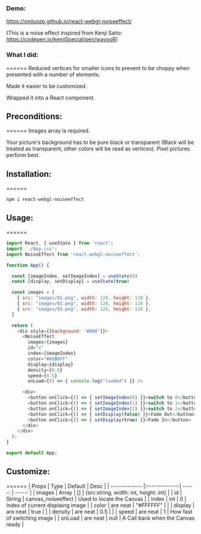 ### Demo:

https://xmluozp.github.io/react-webgl-noiseeffect/

(This is a noise effect inspired from Kenji Saito: https://codepen.io/kenjiSpecial/pen/wavooR)

### What I did:
======
Reduced vertices for smaller icons to prevent to be choppy when presented with a number of elements.

Made it easier to be customized.

Wrapped it into a React component.

## Preconditions:
======
Images array is required.

Your picture's background has to be pure black or transparent (Black will be treated as transparent, other colors will be read as vertices). Pixel pictures perform best.

## Installation:
======
```
npm i react-webgl-noiseeffect
```

## Usage:
======
```javascript
import React, { useState } from 'react';
import './App.css';
import NoiseEffect from 'react-webgl-noiseeffect';

function App() {

  const [imageIndex, setImageIndex] = useState(0)
  const [display, setDisplay] = useState(true)

  const images = [
    { src: "images/01.png", width: 128, height: 128 },
    { src: "images/02.png", width: 128, height: 128 },
    { src: "images/03.png", width: 128, height: 128 },
  ]

  return (
    <div style={{background: '#000'}}>
      <NoiseEffect
        images={images}
        id="c"
        index={imageIndex}
        color="#A0B0FF"
        display={display}
        density={0.6}
        speed={0.5}
        onLoad={() => { console.log("loaded") }} />

      <div>
        <button onClick={() => { setImageIndex(0) }}>switch to 0</button>
        <button onClick={() => { setImageIndex(1) }}>switch to 1</button>
        <button onClick={() => { setImageIndex(2) }}>switch to 2</button>
        <button onClick={() => { setDisplay(false) }}>Fade Out</button>
        <button onClick={() => { setDisplay(true) }}>Fade In</button>
      </div>
    </div>
  );
}

export default App;

```

## Customize:
======
| Props         | Type          | Default             | Desc                                  |
| ------------- |:-------------:| -----:              | -----:                                |
| images        | Array         |  []                 | {src:string, width: int, height: int} |
| id            | String        |  canvas_noiseeffect | Used to locate the Canvas             |
| index         | int           |  0                  | Index of current displaing image      |
| color         | are neat      |  "#FFFFFF"          |                                       |
| display       | are neat      |    true             |                                       |
| density       | are neat      |    0.5              |                                       |
| speed         | are neat      |    1                | How fast of switching image           |
| onLoad        | are neat      |    null             | A Call back when the Canvas ready     |


